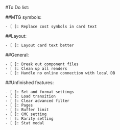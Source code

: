 #To Do list:

##MTG symbols:

	- [ ]: Replace cost symbols in card text

##Layout:

	- [ ]: Layout card text better

##General:

	- [ ]: Break out component files
	- [ ]: Clean up all renders
	- [ ]: Handle no online connection with local DB

##Unfinished features:

	- [ ]: Set and format settings
	- [ ]: Load transition
	- [ ]: Clear advanced filter
	- [ ]: Pages
	- [ ]: Buffer limit 
	- [ ]: CMC setting
	- [ ]: Rarity setting
	- [ ]: Stat modal